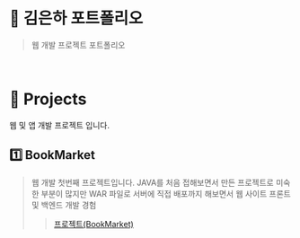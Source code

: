 # 📌 김은하 포트폴리오
> 웹 개발 프로젝트 포트폴리오
<br/>

# 📑 Projects
웹 및 앱 개발 프로젝트 입니다.

## 1️⃣ BookMarket 
> 웹 개발 첫번째 프로젝트입니다.
> JAVA를 처음 접해보면서 만든 프로젝트로 미숙한 부분이 많지만 WAR 파일로 서버에 직접 배포까지 해보면서 웹 사이트 프론트 및 백엔드 개발 경험
>> [프로젝트(BookMarket)](https://github.com/Kimagha/BookMarket)
